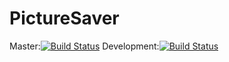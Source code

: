 # PictureSaver 
Master:[![Build Status](https://travis-ci.org/MrCraftCod/PictureSaver.svg?branch=master)](https://travis-ci.org/MrCraftCod/PictureSaver)
Development:[![Build Status](https://travis-ci.org/MrCraftCod/PictureSaver.svg?branch=develop)](https://travis-ci.org/MrCraftCod/PictureSaver)
